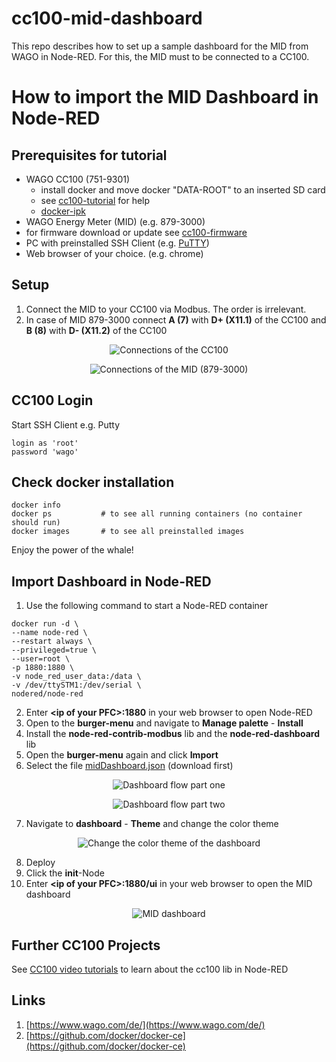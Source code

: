 # cc100-mid-dashboard
This repo describes how to set up a sample dashboard for the MID from WAGO in Node-RED. For this, the MID must to be connected to a CC100.

# How to import the MID Dashboard in Node-RED

## Prerequisites for tutorial
* WAGO CC100 (751-9301) 
    - install docker and move docker "DATA-ROOT" to an inserted SD card
    - see [cc100-tutorial](https://www.youtube.com/watch?v=ZIcp3H0h6q0) for help
    - [docker-ipk](https://github.com/WAGO/docker-ipk)
* WAGO Energy Meter (MID) (e.g. 879-3000)
* for firmware download or update see [cc100-firmware](https://github.com/WAGO/cc100-firmware)
* PC with preinstalled SSH Client (e.g. [PuTTY](https://www.putty.org/))
* Web browser of your choice. (e.g. chrome)

## Setup
1. Connect the MID to your CC100 via Modbus. The order is irrelevant.
2. In case of MID 879-3000 connect **A (7)** with **D+ (X11.1)** of the CC100 and **B (8)** with **D- (X11.2)** of the CC100

<p align="center">
<img src="images/cc100.png"
     alt="Connections of the CC100"
     title="Connections of the CC100"/>
</p>
<p align="center">
<img src="images/mid.png"
     alt="Connections of the MID (879-3000)"
     title="Connections of the MID (879-3000)"/>
</p>

## CC100 Login
Start SSH Client e.g. Putty 
<pre><code>login as 'root'
password 'wago'
</code></pre>

## Check docker installation
<pre><code>docker info
docker ps           # to see all running containers (no container should run)
docker images       # to see all preinstalled images
</code></pre>

Enjoy the power of the whale!

## Import Dashboard in Node-RED
1. Use the following command to start a Node-RED container

<pre><code>docker run -d \
--name node-red \
--restart always \
--privileged=true \
--user=root \
-p 1880:1880 \
-v node_red_user_data:/data \
-v /dev/ttySTM1:/dev/serial \
nodered/node-red
</code></pre>

2. Enter **\<ip of your PFC>\:1880** in your web browser to open Node-RED
3. Open to the **burger-menu** and navigate to **Manage palette** - **Install**
4. Install the **node-red-contrib-modbus** lib and the **node-red-dashboard** lib
5. Open the **burger-menu** again and click **Import**
6. Select the file [midDashboard.json](midDashboard.json) (download first)

<p align="center">
<img src="images/flowPartOne.PNG"
     alt="Dashboard flow part one"
     title="Dashboard flow part one"/>
</p>
<p align="center">
<img src="images/flowPartTwo.PNG"
     alt="Dashboard flow part two"
     title="Dashboard flow part two"/>
</p>

7. Navigate to **dashboard** - **Theme** and change the color theme

<p align="center">
<img src="images/changeDashboardTheme.png"
     alt="Change the color theme of the dashboard"
     title="Change the color theme of the dashboard"/>
</p>

8. Deploy
9. Click the **init**-Node
10. Enter **\<ip of your PFC>\:1880/ui** in your web browser to open the MID dashboard

<p align="center">
<img src="images/dashboard.png"
     alt="MID dashboard"
     title="MID dashboard"/>
</p>

## Further CC100 Projects
See [CC100 video tutorials](https://www.youtube.com/channel/UCV2GhmZPWc5JU73ktI1St4Q/videos) to learn about the cc100 lib in Node-RED

## Links
1. [https://www.wago.com/de/](https://www.wago.com/de/)
2. [https://github.com/docker/docker-ce](https://github.com/docker/docker-ce)